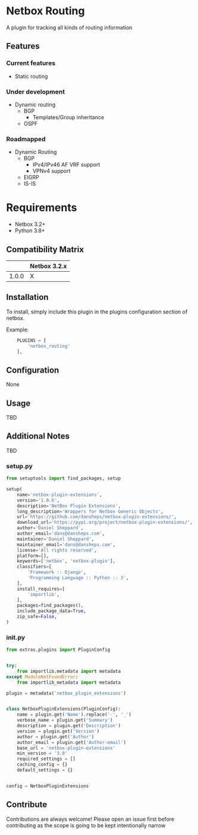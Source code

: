 # Netbox Routing
A plugin for tracking all kinds of routing information

## Features

### Current features

* Static routing

### Under development

* Dynamic routing
  * BGP
    * Templates/Group inheritance
  * OSPF

### Roadmapped

* Dynamic Routing
  * BGP
    * IPv4/IPv46 AF VRF support
    * VPNv4 support
  * EIGRP
  * IS-IS

# Requirements

* Netbox 3.2+
* Python 3.8+

## Compatibility Matrix

|       | Netbox 3.2.x | 
|-------|--------------|
| 1.0.0 | X            |

## Installation

To install, simply include this plugin in the plugins configuration section of netbox.

Example:
```python
    PLUGINS = [
        'netbox_routing'
    ],
```

## Configuration

None

## Usage

TBD

## Additional Notes

TBD

### setup.py
```python
from setuptools import find_packages, setup

setup(
    name='netbox-plugin-extensions',
    version='1.0.6',
    description='NetBox Plugin Extensions',
    long_description='Wrappers for Netbox Generic Objects',
    url='https://github.com/dansheps/netbox-plugin-extensions/',
    download_url='https://pypi.org/project/netbox-plugin-extensions/',
    author='Daniel Sheppard',
    author_email='dans@dansheps.com',
    maintainer='Daniel Sheppard',
    maintainer_email='dans@dansheps.com',
    license='All rights reserved',
    platform=[],
    keywords=['netbox', 'netbox-plugin'],
    classifiers=[
        'Framework :: Django',
        'Programming Language :: Python :: 3',
    ],
    install_requires=[
        'importlib',
    ],
    packages=find_packages(),
    include_package_data=True,
    zip_safe=False,
)
```

### __init__.py
```python
from extras.plugins import PluginConfig


try:
    from importlib.metadata import metadata
except ModuleNotFoundError:
    from importlib_metadata import metadata

plugin = metadata('netbox_plugin_extensions')


class NetboxPluginExtensions(PluginConfig):
    name = plugin.get('Name').replace('-', '_')
    verbose_name = plugin.get('Summary')
    description = plugin.get('Description')
    version = plugin.get('Version')
    author = plugin.get('Author')
    author_email = plugin.get('Author-email')
    base_url = 'netbox-plugin-extensions'
    min_version = '3.0'
    required_settings = []
    caching_config = {}
    default_settings = {}


config = NetboxPluginExtensions

```

## Contribute

Contributions are always welcome!  Please open an issue first before contributing as the scope is going to be kept
intentionally narrow


